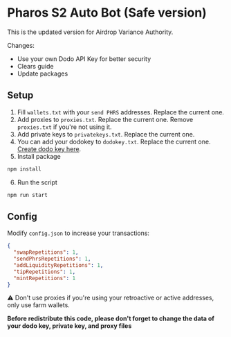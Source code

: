 # Pharos S2 Auto Bot (Safe version)

This is the updated version for Airdrop Variance Authority.

Changes:
- Use your own Dodo API Key for better security
- Clears guide
- Update packages

## Setup

1. Fill `wallets.txt` with your `send PHRS` addresses. Replace the current one.
2. Add proxies to `proxies.txt`. Replace the current one. Remove `proxies.txt` if you're not using it.
3. Add private keys to `privatekeys.txt`. Replace the current one.
4. You can add your dodokey to `dodokey.txt`. Replace the current one. [Create dodo key here](https://developer.dodoex.io/).
5. Install package

```sh
npm install
```

6. Run the script

```sh
npm run start
```

## Config

Modify `config.json` to increase your transactions:

```json
{
  "swapRepetitions": 1,
  "sendPhrsRepetitions": 1,
  "addLiquidityRepetitions": 1,
  "tipRepetitions": 1,
  "mintRepetitions": 1
}
```

:warning: Don't use proxies if you're using your retroactive or active addresses, only use farm wallets.

**Before redistribute this code, please don't forget to change the data of your dodo key, private key, and proxy files**
